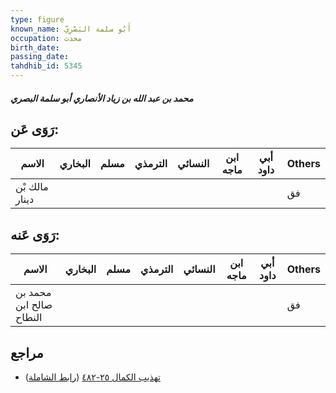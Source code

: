 ```yaml
---
type: figure
known_name: أَبُو سلمة البَصْرِيّ
occupation: محدث
birth_date:
passing_date:
tahdhib_id: 5345
---
```

##### محمد بن عبد الله بن زياد الأنصاري أبو سلمة البصري

## رَوَى عَن:
| الاسم          | البخاري | مسلم | الترمذي | النسائي | ابن ماجه | أبي داود | Others |
| -------------- | ------- | ---- | ------- | ------- | -------- | -------- | ------ |
| مالك بْن دينار |         |      |         |         |          |          | فق     |
## رَوَى عَنه:
| الاسم                   | البخاري | مسلم | الترمذي | النسائي | ابن ماجه | أبي داود | Others |
| ----------------------- | ------- | ---- | ------- | ------- | -------- | -------- | ------ |
| محمد بن صالح ابن النطاح |         |      |         |         |          |          | فق     |
## مراجع
- [تهذيب الكمال ٢٥-٤٨٢](obsidian://open?vault=Tahdhib-al-Kamal&file=Figures/٥٣٤٥-محمد%20بن%20عبد%20الله%20بن%20زياد%20الأنصاري%20أبو%20سلمة%20البصري) ([رابط الشاملة](https://shamela.ws/book/3722/13575))